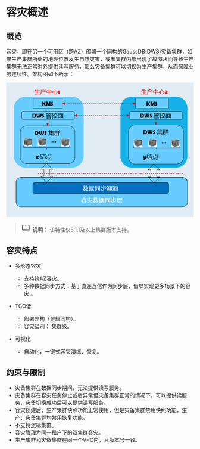 # 容灾概述<a name="ZH-CN_TOPIC_0000001098976658"></a>

## 概览<a name="section2604638151110"></a>

容灾，即在另一个可用区（跨AZ）部署一个同构的GaussDB\(DWS\)灾备集群，如果生产集群所处的地理位置发生自然灾害，或者集群内部出现了故障从而导致生产集群无法正常对外提供读写服务，那么灾备集群可以切换为生产集群，从而保障业务连续性。架构图如下所示：

![](figures/10.png)

>![](public_sys-resources/icon-note.gif) **说明：** 
>该特性仅8.1.1及以上集群版本支持。

## 容灾特点<a name="section252739164515"></a>

-   多形态容灾
    -   支持跨AZ容灾。
    -   多种数据同步方式：基于直连互信作为同步层，借以实现更多场景下的容灾 。

-   TCO低
    -   部署异构（逻辑同构）。
    -   容灾级别： 集群级。

-   可视化
    -   自动化，一键式容灾演练、恢复。


## 约束与限制<a name="section41301536181415"></a>

-   灾备集群在数据同步期间，无法提供读写服务。
-   灾备集群在容灾任务停止或者异常但灾备集群正常的情况下，可以提供读服务，灾备切换成功后可以提供读写服务。
-   容灾创建后，生产集群快照功能正常使用，但是灾备集群禁用快照功能，生产、灾备集群均禁用恢复功能。
-   不支持逻辑集群。
-   容灾管理为同一租户下的双集群容灾。
-   生产集群和灾备集群在同一个VPC内，且版本号一致。

